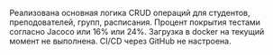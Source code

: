 Реализована основная логика CRUD операций для студентов, преподователей, групп, расписания.
Процент покрытия тестами согласно Jacoco или 16% или 24%.
Загрузка в docker на текущий момент не выполнена. 
CI/CD через GitHub не настроена.
